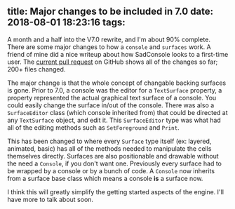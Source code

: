 title: Major changes to be included in 7.0
date: 2018-08-01 18:23:16
tags:
---

A month and a half into the V7.0 rewrite, and I'm about 90% complete. There are some major changes to how a `console` and `surfaces` work. A friend of mine did a nice writeup about how SadConsole looks to a first-time user. The [current pull request](https://github.com/Thraka/SadConsole/pull/139) on GitHub shows all of the changes so far; 200+ files changed.

The major change is that the whole concept of changable backing surfaces is gone. Prior to 7.0, a console was the editor for a `TextSurface` property, a property represented the actual graphical text surface of a console. You could easily change the surface in/out of the console. There was also a `SurfaceEditor` class (which console inherited from) that could be directed at any `TextSurface` object, and edit it. This `SurfaceEditor` type was what had all of the editing methods such as `SetForeground` and `Print`.

This has been changed to where every `Surface` type itself (ex: layered, animated, basic) has all of the methods needed to manipulate the cells themselves directly. Surfaces are also positionable and drawable without the need a `Console`, if you don't want one. Previously every surface had to be wrapped by a console or by a bunch of code. A `Console` now inherits from a surface base class which means a console **is** a surface now.

I think this will greatly simplify the getting started aspects of the engine. I'll have more to talk about soon.